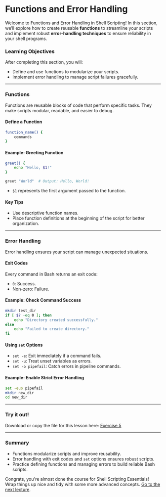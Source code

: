 # Functions and Error Handling
Welcome to Functions and Error Handling in Shell Scripting! In this section, we’ll explore how to create reusable **functions** to streamline your scripts and implement robust **error-handling techniques** to ensure reliability in your shell programs.

### Learning Objectives
After completing this section, you will:
- Define and use functions to modularize your scripts.
- Implement error handling to manage script failures gracefully.

---

### Functions
Functions are reusable blocks of code that perform specific tasks. They make scripts modular, readable, and easier to debug.

#### Define a Function
```bash
function_name() {
    commands
}
```

#### Example: Greeting Function
```bash
greet() {
    echo "Hello, $1!"
}

greet "World"  # Output: Hello, World!
```
- `$1` represents the first argument passed to the function.

#### Key Tips
- Use descriptive function names.
- Place function definitions at the beginning of the script for better organization.

---

### Error Handling
Error handling ensures your script can manage unexpected situations.

#### Exit Codes
Every command in Bash returns an exit code:
- `0`: Success.
- Non-zero: Failure.

#### Example: Check Command Success
```bash
mkdir test_dir
if [ $? -eq 0 ]; then
    echo "Directory created successfully."
else
    echo "Failed to create directory."
fi
```

#### Using `set` Options
- `set -e`: Exit immediately if a command fails.
- `set -u`: Treat unset variables as errors.
- `set -o pipefail`: Catch errors in pipeline commands.

#### Example: Enable Strict Error Handling
```bash
set -euo pipefail
mkdir new_dir
cd new_dir
```
---

### Try it out!
Download or copy the file for this lesson here: [Exercise 5](./Practice-Code/exercise5.sh)

---

### Summary
- Functions modularize scripts and improve reusability.
- Error handling with exit codes and `set` options ensures robust scripts.
- Practice defining functions and managing errors to build reliable Bash scripts.

Congrats, you're almost done the course for Shell Scripting Essentials! Wrap things up nice and tidy with some more advanced concepts. [Go to the next lecture](./6.-Going-Forward.md).

